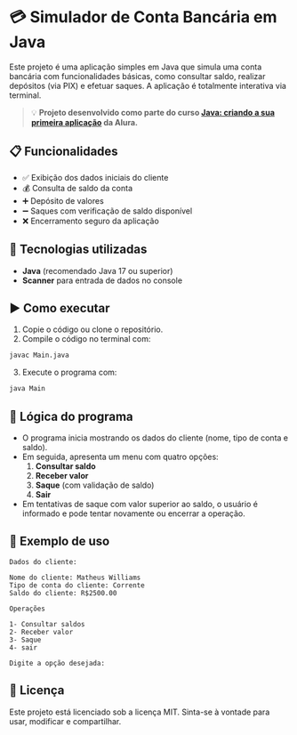 # 💳 Simulador de Conta Bancária em Java

Este projeto é uma aplicação simples em Java que simula uma conta bancária com funcionalidades básicas, como consultar saldo, realizar depósitos (via PIX) e efetuar saques. A aplicação é totalmente interativa via terminal.

> 💡 **Projeto desenvolvido como parte do curso [Java: criando a sua primeira aplicação](https://www.alura.com.br/curso-online-java-criando-primeira-aplicacao) da Alura.**

## 📋 Funcionalidades

- ✅ Exibição dos dados iniciais do cliente
- 💰 Consulta de saldo da conta
- ➕ Depósito de valores
- ➖ Saques com verificação de saldo disponível
- ❌ Encerramento seguro da aplicação

## 📌 Tecnologias utilizadas

- **Java** (recomendado Java 17 ou superior)
- **Scanner** para entrada de dados no console

## ▶️ Como executar

1. Copie o código ou clone o repositório.
2. Compile o código no terminal com:

```bash
javac Main.java
```

3. Execute o programa com:

```bash
java Main
```

## 🧠 Lógica do programa

- O programa inicia mostrando os dados do cliente (nome, tipo de conta e saldo).
- Em seguida, apresenta um menu com quatro opções:
  1. **Consultar saldo**
  2. **Receber valor**
  3. **Saque** (com validação de saldo)
  4. **Sair**
- Em tentativas de saque com valor superior ao saldo, o usuário é informado e pode tentar novamente ou encerrar a operação.

## 🧪 Exemplo de uso

```
Dados do cliente:

Nome do cliente: Matheus Williams
Tipo de conta do cliente: Corrente
Saldo do cliente: R$2500.00

Operações

1- Consultar saldos
2- Receber valor
3- Saque
4- sair

Digite a opção desejada:
```

## 📄 Licença

Este projeto está licenciado sob a licença MIT. Sinta-se à vontade para usar, modificar e compartilhar.
